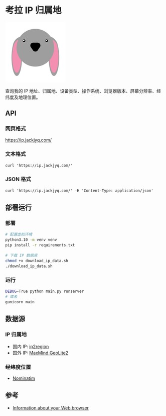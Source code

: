# 考拉 IP 归属地

![](./static/favicon_io/android-chrome-192x192.png)

查询我的 IP 地址、归属地、设备类型、操作系统、浏览器版本、屏幕分辨率、经纬度及地理位置。

## API

### 网页格式

https://ip.jackjyq.com/

### 文本格式

`curl 'https://ip.jackjyq.com/'`

### JSON 格式

`curl 'https://ip.jackjyq.com/' -H 'Content-Type: application/json'`

## 部署运行

### 部署

```bash
# 配置虚拟环境
python3.10 -m venv venv
pip install -r requirements.txt

# 下载 IP 数据库
chmod +x download_ip_data.sh
./download_ip_data.sh
```

### 运行

```bash
DEBUG=True python main.py runserver
# 或者
gunicorn main
```

## 数据源

### IP 归属地

- 国内 IP: [ip2region](https://github.com/lionsoul2014/ip2region)
- 国外 IP: [MaxMind GeoLite2](https://www.maxmind.com/en/home)

### 经纬度位置

- [Nominatim](https://nominatim.org/)

## 参考

- [Information about your Web browser](http://www.alanwood.net/demos/browserinfo.html)
